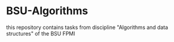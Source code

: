 # BSU-Algorithms
this repository contains tasks from discipline "Algorithms and data structures" of the BSU FPMI
